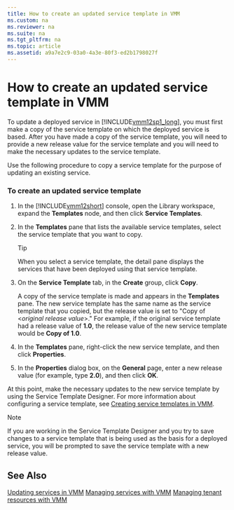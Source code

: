 ```yaml
---
title: How to create an updated service template in VMM
ms.custom: na
ms.reviewer: na
ms.suite: na
ms.tgt_pltfrm: na
ms.topic: article
ms.assetid: a9a7e2c9-03a0-4a3e-80f3-ed2b1798027f
---
```

# How to create an updated service template in VMM
To update a deployed service in [!INCLUDE[vmm12sp1_long](./Token/vmm12sp1_long_md.md)], you must first make a copy of the service template on which the deployed service is based. After you have made a copy of the service template, you will need to provide a new release value for the service template and you will need to make the necessary updates to the service template.

Use the following procedure to copy a service template for the purpose of updating an existing service.

### To create an updated service template

1.  In the [!INCLUDE[vmm12short](./Token/vmm12short_md.md)] console, open the Library workspace, expand the **Templates** node, and then click **Service Templates**.

2.  In the **Templates** pane that lists the available service templates, select the service template that you want to copy.

    > [!TIP]
    > When you select a service template, the detail pane displays the services that have been deployed using that service template.

3.  On the **Service Template** tab, in the **Create** group, click **Copy**.

    A copy of the service template is made and appears in the **Templates** pane. The new service template has the same name as the service template that you copied, but the release value is set to "Copy of <*original release value*>."  For example, if the original service template had a release value of **1.0**, the release value of the new service template would be **Copy of 1.0**.

4.  In the **Templates** pane, right\-click the new service template, and then click **Properties**.

5.  In the **Properties** dialog box, on the **General** page, enter a new release value \(for example, type **2.0**\), and then click **OK**.

At this point, make the necessary updates to the new service template by using the Service Template Designer. For more information about configuring a service template, see [Creating service templates in VMM](./Creating-service-templates-in-VMM.md).

> [!NOTE]
> If you are working in the Service Template Designer and you try to save changes to a service template that is being used as the basis for a deployed service, you will be prompted to save the service template with a new release value.

## See Also
[Updating services in VMM](./Updating-services-in-VMM.md)
[Managing services with VMM](./Managing-services-with-VMM.md)
[Managing tenant resources with VMM](./Managing-tenant-resources-with-VMM.md)


